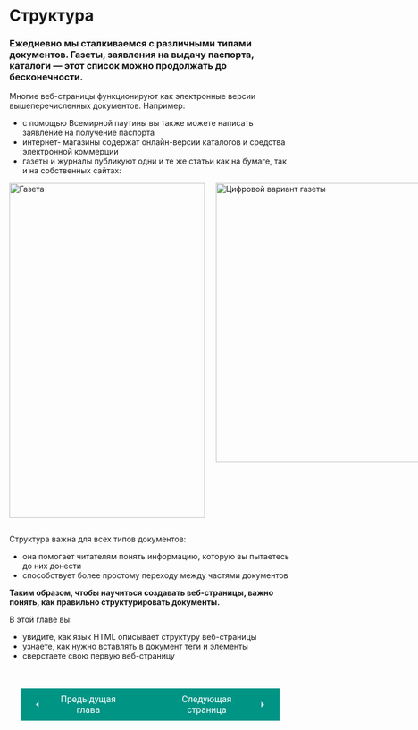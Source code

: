 # Структура

<h3><b>Ежедневно мы сталкиваемся с различными типами документов. Газеты, заявления на выдачу паспорта, каталоги — этот список можно продолжать до бесконечности.</b></h3>

Многие веб-страницы функционируют как электронные версии вышеперечисленных документов. Например:

* с помощью Всемирной паутины вы также можете написать заявление на получение паспорта
* интернет- магазины содержат онлайн-версии каталогов и средства электронной коммерции
* газеты и журналы публикуют одни и те же статьи как на бумаге, так и на собственных сайтах:

<div style="overflow:auto">
<img src="/html-css-manual/assets/images/nppr.jpg" width="350" height="600" title="Газета" style="float:left; margin-bottom:15px; margin-right:20px;"/>
<img src="/html-css-manual/assets/images/tblt.png" width="500" title="Цифровой вариант газеты" style="float:right; position:absolute;"/>
</div>

Структура важна для всех типов документов:

* она помогает читателям понять информацию, которую вы пытаетесь до них донести
* способствует более простому переходу между частями документов 

**Таким образом, чтобы научиться создавать веб-страницы, важно понять, как правильно структурировать документы.**

В этой главе вы:

* увидите, как язык HTML описывает структуру веб-страницы
* узнаете, как нужно вставлять в документ теги и элементы
* сверстаете свою первую веб-страницу

<div style="display: flex; justify-content: space-between; padding: 20px; margin-top:30px;"><button class="custom-button" style="background-color: rgb(0, 148, 133); color: white; font-family: 'Roboto', sans-serif; border: none; cursor: pointer; padding: 10px 20px; font-size: 16px; display: flex; align-items: center;" onclick="window.location.href='/html-css-manual/html/'"><svg xmlns="http://www.w3.org/2000/svg" viewBox="0 0 24 24" style="fill: white; width: 20px; height: 20px;"><path d="M15 18l-6-6 6-6" /></svg><span style="margin: 0 10px;">Предыдущая глава</span></button><button class="custom-button" style="background-color: rgb(0, 148, 133); color: white; font-family: 'Roboto', sans-serif; border: none; cursor: pointer; padding: 10px 20px; font-size: 16px; display: flex; align-items: center;" onclick="window.location.href='MSWord/'"><span style="margin: 0 10px;">Следующая страница</span><svg xmlns="http://www.w3.org/2000/svg" viewBox="0 0 24 24" style="fill: white; width: 20px; height: 20px;"><path d="M9 18l6-6-6-6" /></svg></button></div>
